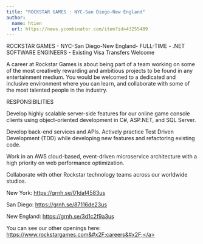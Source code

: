 ```yaml
---
title: "ROCKSTAR GAMES : NYC-San Diego-New England"
author:
  name: htien
  url: https://news.ycombinator.com/item?id=43255489
---
```

ROCKSTAR GAMES - NYC-San Diego-New England- FULL-TIME - .NET SOFTWARE ENGINEERS - Existing Visa Transfers Welcome

A career at Rockstar Games is about being part of a team working on some of the most creatively rewarding and ambitious projects to be found in any entertainment medium. You would be welcomed to a dedicated and inclusive environment where you can learn, and collaborate with some of the most talented people in the industry.

RESPONSIBILITIES

Develop highly scalable server-side features for our online game console clients using object-oriented development in C#, ASP.NET, and SQL Server.

Develop back-end services and APIs. Actively practice Test Driven Development (TDD) while developing new features and refactoring existing code.

Work in an AWS cloud-based, event-driven microservice architecture with a high priority on web performance optimization.

Collaborate with other Rockstar technology teams across our worldwide studios.

New York: <a href="https:&#x2F;&#x2F;grnh.se&#x2F;01daf4583us" rel="nofollow">https:&#x2F;&#x2F;grnh.se&#x2F;01daf4583us</a>

San Diego: <a href="https:&#x2F;&#x2F;grnh.se&#x2F;87116de23us" rel="nofollow">https:&#x2F;&#x2F;grnh.se&#x2F;87116de23us</a>

New England: <a href="https:&#x2F;&#x2F;grnh.se&#x2F;3d1c2f9a3us" rel="nofollow">https:&#x2F;&#x2F;grnh.se&#x2F;3d1c2f9a3us</a>

You can see our other openings here: <a href="https:&#x2F;&#x2F;www.rockstargames.com&#x2F;careers&#x2F;" rel="nofollow">https:&#x2F;&#x2F;www.rockstargames.com&#x2F;careers&#x2F;</a>
<JobApplication />

